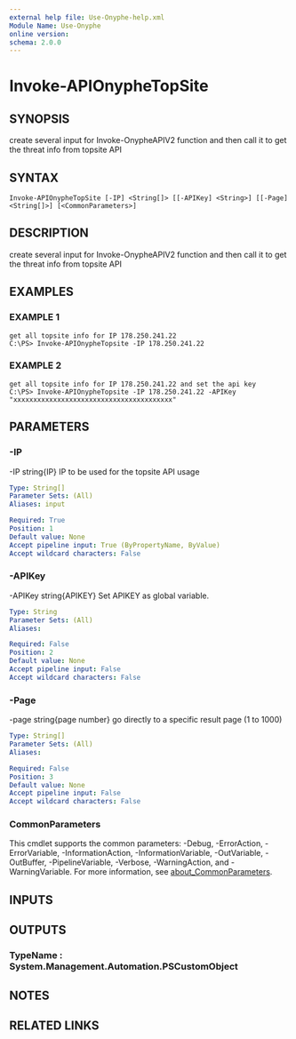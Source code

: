 ```yaml
---
external help file: Use-Onyphe-help.xml
Module Name: Use-Onyphe
online version:
schema: 2.0.0
---
```


# Invoke-APIOnypheTopSite

## SYNOPSIS
create several input for Invoke-OnypheAPIV2 function and then call it to get the threat info from topsite API

## SYNTAX

```
Invoke-APIOnypheTopSite [-IP] <String[]> [[-APIKey] <String>] [[-Page] <String[]>] [<CommonParameters>]
```

## DESCRIPTION
create several input for Invoke-OnypheAPIV2 function and then call it to get the threat info from topsite API

## EXAMPLES

### EXAMPLE 1
```
get all topsite info for IP 178.250.241.22
C:\PS> Invoke-APIOnypheTopsite -IP 178.250.241.22
```

### EXAMPLE 2
```
get all topsite info for IP 178.250.241.22 and set the api key
C:\PS> Invoke-APIOnypheTopsite -IP 178.250.241.22 -APIKey "xxxxxxxxxxxxxxxxxxxxxxxxxxxxxxxxxxxxxxxx"
```

## PARAMETERS

### -IP
-IP string{IP}
IP to be used for the topsite API usage

```yaml
Type: String[]
Parameter Sets: (All)
Aliases: input

Required: True
Position: 1
Default value: None
Accept pipeline input: True (ByPropertyName, ByValue)
Accept wildcard characters: False
```

### -APIKey
-APIKey string{APIKEY}
Set APIKEY as global variable.

```yaml
Type: String
Parameter Sets: (All)
Aliases:

Required: False
Position: 2
Default value: None
Accept pipeline input: False
Accept wildcard characters: False
```

### -Page
-page string{page number}
go directly to a specific result page (1 to 1000)

```yaml
Type: String[]
Parameter Sets: (All)
Aliases:

Required: False
Position: 3
Default value: None
Accept pipeline input: False
Accept wildcard characters: False
```

### CommonParameters
This cmdlet supports the common parameters: -Debug, -ErrorAction, -ErrorVariable, -InformationAction, -InformationVariable, -OutVariable, -OutBuffer, -PipelineVariable, -Verbose, -WarningAction, and -WarningVariable. For more information, see [about_CommonParameters](http://go.microsoft.com/fwlink/?LinkID=113216).

## INPUTS

## OUTPUTS

### TypeName : System.Management.Automation.PSCustomObject
## NOTES

## RELATED LINKS
